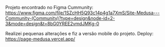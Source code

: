 Projeto encontrado no Figma Cummunity: https://www.figma.com/file/1SZcHH5Q93c14p4g1a7XmS/Site-Medusa---Community-(Community)?type=design&node-id=2-3&mode=design&t=8bG0YREE2vmdJMKg-0

Realizei pequenas alterações e fiz a versão mobile do projeto.
Deploy: https://page-medusa.vercel.app/